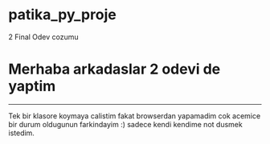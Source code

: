 # patika_py_proje
2 Final Odev cozumu


# Merhaba arkadaslar 2 odevi de yaptim
-----
Tek bir klasore koymaya calistim fakat browserdan yapamadim cok acemice bir durum oldugunun farkindayim :) sadece kendi kendime not dusmek istedim.
